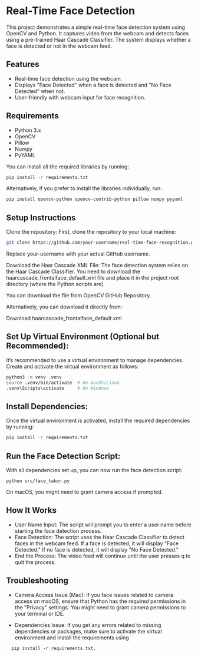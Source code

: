 # Real-Time Face Detection

This project demonstrates a simple real-time face detection system using OpenCV and Python. It captures video from the webcam and detects faces using a pre-trained Haar Cascade Classifier. The system displays whether a face is detected or not in the webcam feed.

## Features

- Real-time face detection using the webcam.
- Displays "Face Detected" when a face is detected and "No Face Detected" when not.
- User-friendly with webcam input for face recognition.

## Requirements

- Python 3.x
- OpenCV
- Pillow
- Numpy
- PyYAML

You can install all the required libraries by running:

```bash
pip install -r requirements.txt
```
Alternatively, if you prefer to install the libraries individually, run:
```bash
pip install opencv-python opencv-contrib-python pillow numpy pyyaml
```
## Setup Instructions
Clone the repository:
First, clone the repository to your local machine:
```bash
git clone https://github.com/your-username/real-time-face-recognition.git
```
Replace your-username with your actual GitHub username.

Download the Haar Cascade XML File:
The face detection system relies on the Haar Cascade Classifier. You need to download the haarcascade_frontalface_default.xml file and place it in the project root directory (where the Python scripts are).

You can download the file from OpenCV GitHub Repository.

Alternatively, you can download it directly from:

Download haarcascade_frontalface_default.xml

## Set Up Virtual Environment (Optional but Recommended):
It’s recommended to use a virtual environment to manage dependencies. 
Create and activate the virtual environment as follows:
```bash
python3 -m venv .venv
source .venv/bin/activate  # On macOS/Linux
.venv\Scripts\activate     # On Windows
```

## Install Dependencies:
Once the virtual environment is activated, install the required dependencies by running:
``` bash
pip install -r requirements.txt
```
## Run the Face Detection Script:
With all dependencies set up, you can now run the face detection script:
```
python src/face_taker.py
```
On macOS, you might need to grant camera access if prompted.

## How It Works

- User Name Input: The script will prompt you to enter a user name before starting the face detection process.
- Face Detection: The script uses the Haar Cascade Classifier to detect faces in the webcam feed.
If a face is detected, it will display "Face Detected." If no face is detected, it will display "No Face Detected."
- End the Process: The video feed will continue until the user presses q to quit the process.

## Troubleshooting
- Camera Access Issue (Mac): If you face issues related to camera access on macOS, ensure that Python has the required permissions in the "Privacy" settings. You might need to grant camera permissions to your terminal or IDE.

- Dependencies Issue: If you get any errors related to missing dependencies or packages, make sure to activate the virtual environment and install the requirements using
```
  pip install -r requirements.txt.
```
